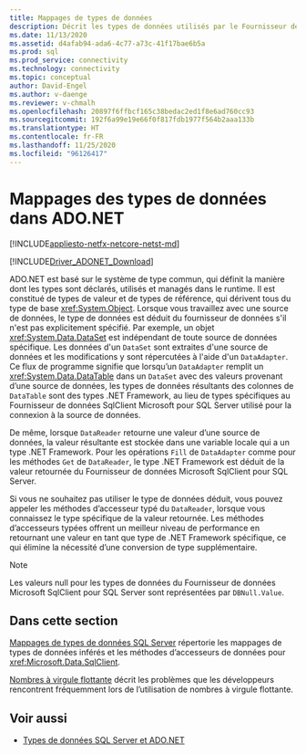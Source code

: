 ```yaml
---
title: Mappages de types de données
description: Décrit les types de données utilisés par le Fournisseur de données Microsoft SqlClient pour SQL Server.
ms.date: 11/13/2020
ms.assetid: d4afab94-ada6-4c77-a73c-41f17bae6b5a
ms.prod: sql
ms.prod_service: connectivity
ms.technology: connectivity
ms.topic: conceptual
author: David-Engel
ms.author: v-daenge
ms.reviewer: v-chmalh
ms.openlocfilehash: 20897f6ffbcf165c38bedac2ed1f8e6ad760cc93
ms.sourcegitcommit: 192f6a99e19e66f0f817fdb1977f564b2aaa133b
ms.translationtype: HT
ms.contentlocale: fr-FR
ms.lasthandoff: 11/25/2020
ms.locfileid: "96126417"
---
```

# <a name="data-type-mappings-in-adonet"></a>Mappages des types de données dans ADO.NET

[!INCLUDE[appliesto-netfx-netcore-netst-md](../../includes/appliesto-netfx-netcore-netst-md.md)]

[!INCLUDE[Driver_ADONET_Download](../../includes/driver_adonet_download.md)]

ADO.NET est basé sur le système de type commun, qui définit la manière dont les types sont déclarés, utilisés et managés dans le runtime. Il est constitué de types de valeur et de types de référence, qui dérivent tous du type de base <xref:System.Object>. Lorsque vous travaillez avec une source de données, le type de données est déduit du fournisseur de données s'il n'est pas explicitement spécifié. Par exemple, un objet <xref:System.Data.DataSet> est indépendant de toute source de données spécifique. Les données d'un `DataSet` sont extraites d'une source de données et les modifications y sont répercutées à l'aide d'un `DataAdapter`. Ce flux de programme signifie que lorsqu’un `DataAdapter` remplit un <xref:System.Data.DataTable> dans un `DataSet` avec des valeurs provenant d’une source de données, les types de données résultants des colonnes de `DataTable` sont des types .NET Framework, au lieu de types spécifiques au Fournisseur de données SqlClient Microsoft pour SQL Server utilisé pour la connexion à la source de données.

De même, lorsque `DataReader` retourne une valeur d’une source de données, la valeur résultante est stockée dans une variable locale qui a un type .NET Framework. Pour les opérations `Fill` de `DataAdapter` comme pour les méthodes `Get` de `DataReader`, le type .NET Framework est déduit de la valeur retournée du Fournisseur de données Microsoft SqlClient pour SQL Server.

Si vous ne souhaitez pas utiliser le type de données déduit, vous pouvez appeler les méthodes d’accesseur typé du `DataReader`, lorsque vous connaissez le type spécifique de la valeur retournée. Les méthodes d’accesseurs typées offrent un meilleur niveau de performance en retournant une valeur en tant que type de .NET Framework spécifique, ce qui élimine la nécessité d’une conversion de type supplémentaire.

> [!NOTE]
> Les valeurs null pour les types de données du Fournisseur de données Microsoft SqlClient pour SQL Server sont représentées par `DBNull.Value`.

## <a name="in-this-section"></a>Dans cette section

[Mappages de types de données SQL Server](sql-server-data-type-mappings.md) répertorie les mappages de types de données inférés et les méthodes d’accesseurs de données pour <xref:Microsoft.Data.SqlClient>.

[Nombres à virgule flottante](floating-point-numbers.md) décrit les problèmes que les développeurs rencontrent fréquemment lors de l’utilisation de nombres à virgule flottante.

## <a name="see-also"></a>Voir aussi

- [Types de données SQL Server et ADO.NET](./sql/sql-server-data-types.md)

